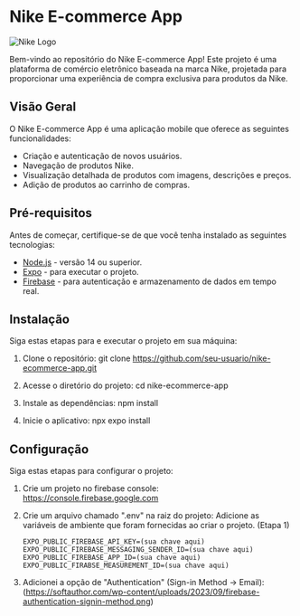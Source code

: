 # Nike E-commerce App

![Nike Logo](https://static.nike.com.br/v10-291-2/images/brands/logo.svg)

Bem-vindo ao repositório do Nike E-commerce App! Este projeto é uma plataforma de comércio eletrônico baseada na marca Nike, projetada para proporcionar uma experiência de compra exclusiva para produtos da Nike.

## Visão Geral

O Nike E-commerce App é uma aplicação mobile que oferece as seguintes funcionalidades:

- Criação e autenticação de novos usuários.
- Navegação de produtos Nike.
- Visualização detalhada de produtos com imagens, descrições e preços.
- Adição de produtos ao carrinho de compras.

## Pré-requisitos

Antes de começar, certifique-se de que você tenha instalado as seguintes tecnologias:

- [Node.js](https://nodejs.org/) - versão 14 ou superior.
- [Expo](https://docs.expo.dev/) - para executar o projeto.
- [Firebase](https://firebase.google.com/) - para autenticação e armazenamento de dados em tempo real.

## Instalação

Siga estas etapas para e executar o projeto em sua máquina:

1. Clone o repositório:
   git clone https://github.com/seu-usuario/nike-ecommerce-app.git

2. Acesse o diretório do projeto:
   cd nike-ecommerce-app

3. Instale as dependências:
   npm install

4. Inicie o aplicativo:
   npx expo install

## Configuração

Siga estas etapas para configurar o projeto:

1. Crie um projeto no firebase console:
   https://console.firebase.google.com

2. Crie um arquivo chamado ".env" na raiz do projeto:
   Adicione as variáveis de ambiente que foram fornecidas ao criar o projeto. (Etapa 1)
   ```
   EXPO_PUBLIC_FIREBASE_API_KEY=(sua chave aqui)
   EXPO_PUBLIC_FIREBASE_MESSAGING_SENDER_ID=(sua chave aqui)
   EXPO_PUBLIC_FIREBASE_APP_ID=(sua chave aqui)
   EXPO_PUBLIC_FIRABSE_MEASUREMENT_ID=(sua chave aqui)
   ```

3. Adicionei a opção de "Authentication" (Sign-in Method -> Email):
   (https://softauthor.com/wp-content/uploads/2023/09/firebase-authentication-signin-method.png)
